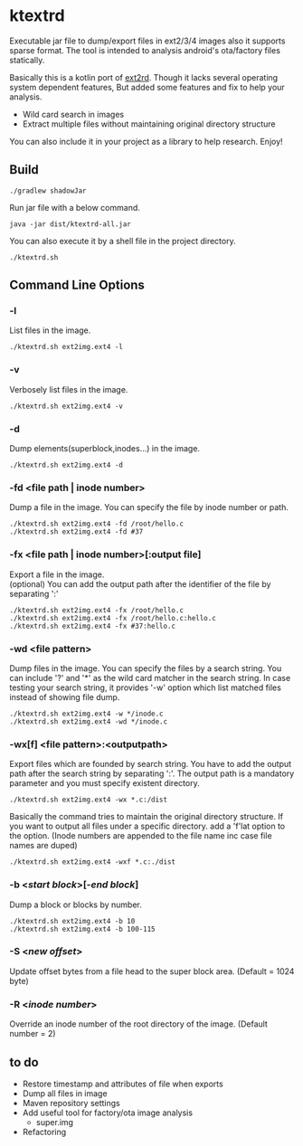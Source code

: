 # ktextrd

Executable jar file to dump/export files in ext2/3/4 images also it supports sparse format.
The tool is intended to analysis android's ota/factory files statically.

Basically this is a kotlin port of [ext2rd](https://github.com/nlitsme/extfstools).
Though it lacks several operating system dependent features,
But added some features and fix to help your analysis.

 - Wild card search in images
 - Extract multiple files without maintaining original directory structure

You can also include it in your project as a library to help research.
Enjoy!

## Build
```
./gradlew shadowJar 
```

Run jar file with a below command.

```
java -jar dist/ktextrd-all.jar
```
You can also execute it by a shell file in the project directory.
```
./ktextrd.sh
```


## Command Line Options
### **-l**
List files in the image.
```
./ktextrd.sh ext2img.ext4 -l
```
### **-v**
Verbosely list files in the image.
```
./ktextrd.sh ext2img.ext4 -v
```
### **-d**
Dump elements(superblock,inodes...) in the image.
```
./ktextrd.sh ext2img.ext4 -d
```
### **-fd &lt;file path | inode number&gt;**
Dump a file in the image.
You can specify the file by inode number or path.
```
./ktextrd.sh ext2img.ext4 -fd /root/hello.c
./ktextrd.sh ext2img.ext4 -fd #37
```
### **-fx &lt;file path | inode number&gt;[:output file]**
Export a file in the image.  
(optional) You can add the output path after the identifier of the file by separating ':'
```
./ktextrd.sh ext2img.ext4 -fx /root/hello.c
./ktextrd.sh ext2img.ext4 -fx /root/hello.c:hello.c
./ktextrd.sh ext2img.ext4 -fx #37:hello.c
```

### **-wd &lt;file pattern&gt;**
Dump files in the image. You can specify the files by a search string.
You can include '?' and '*' as the wild card matcher in the search string.
In case testing your search string, 
it provides '-w' option which list matched files instead of showing file dump. 
```
./ktextrd.sh ext2img.ext4 -w */inode.c
./ktextrd.sh ext2img.ext4 -wd */inode.c
```
### **-wx[f] &lt;file pattern&gt;:&lt;outputpath&gt;**
Export files which are founded by search string.
You have to add the output path after the search string by separating ':'.
The output path is a mandatory parameter and you must specify existent directory.
```
./ktextrd.sh ext2img.ext4 -wx *.c:/dist
```
Basically the command tries to maintain the original directory structure.
If you want to output all files under a specific directory. add a 'f'lat option to the option.
(Inode numbers are appended to the file name inc case file names are duped)
```
./ktextrd.sh ext2img.ext4 -wxf *.c:./dist
```
### **-b &lt;*start block*&gt;[-*end block*]**
Dump a block or blocks by number.
```
./ktextrd.sh ext2img.ext4 -b 10
./ktextrd.sh ext2img.ext4 -b 100-115
```
### **-S &lt;*new offset*&gt;**
Update offset bytes from a file head to the super block area. (Default = 1024 byte)

### **-R &lt;*inode number*&gt;**
Override an inode number of the root directory of the image. (Default number = 2)

## to do
 - Restore timestamp and attributes of file when exports
 - Dump all files in image
 - Maven repository settings
 - Add useful tool for factory/ota image analysis
   - super.img
 - Refactoring
